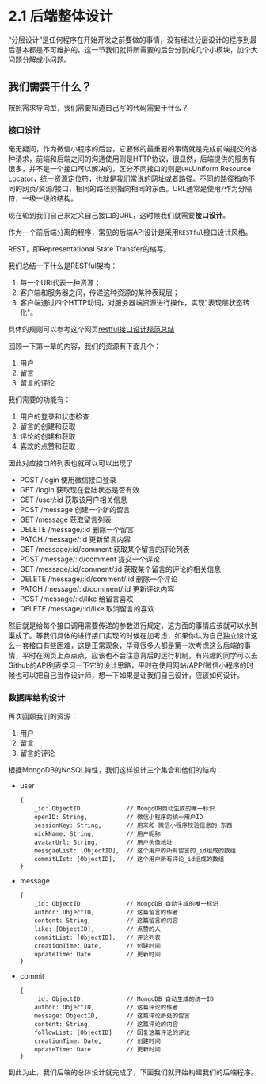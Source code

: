 2.1 后端整体设计
===

“分层设计”是任何程序在开始开发之前要做的事情，没有经过分层设计的程序到最后基本都是不可维护的。这一节我们就将所需要的后台分割成几个小模块，加个大问题分解成小问题。

## 我们需要干什么？

按照需求导向型，我们需要知道自己写的代码需要干什么？

### 接口设计

毫无疑问，作为微信小程序的后台，它要做的最重要的事情就是完成前端提交的各种请求，前端和后端之间的沟通使用则是HTTP协议，很显然，后端提供的服务有很多，并不是一个接口可以解决的，区分不同接口的则是`URL`Uniform Resource Locator，统一资源定位符，也就是我们常说的网址或者路径。不同的路径指向不同的网页/资源/接口，相同的路径则指向相同的东西。URL通常是使用`/`作为分隔符，一级一级的结构。

现在轮到我们自己来定义自己接口的URL，这时候我们就需要**接口设计**。

作为一个前后端分离的程序，常见的后端API设计是采用`RESTful`接口设计风格。

REST，即Representational State Transfer的缩写。

我们总结一下什么是RESTful架构：

1. 每一个URI代表一种资源；
2. 客户端和服务器之间，传递这种资源的某种表现层；
3. 客户端通过四个HTTP动词，对服务器端资源进行操作，实现"表现层状态转化"。

具体的规则可以参考这个网页[restful接口设计规范总结](https://www.jianshu.com/p/8b769356ee67)

回顾一下第一章的内容，我们的资源有下面几个：

1. 用户
2. 留言
3. 留言的评论

我们需要的功能有：

1. 用户的登录和状态检查
2. 留言的创建和获取
3. 评论的创建和获取
4. 喜欢的点赞和获取

因此对应接口的列表也就可以可以出现了

* POST /login 使用微信接口登录
* GET /login 获取现在登陆状态是否有效
* GET /user/:id 获取该用户相关信息
* POST /message 创建一个新的留言
* GET /message 获取留言列表
* DELETE /message/:id 删除一个留言
* PATCH /message/:id 更新留言内容
* GET /message/:id/comment 获取某个留言的评论列表
* POST /message/:id/comment 提交一个评论
* GET /message/:id/comment/:id 获取某个留言的评论的相关信息
* DELETE /message/:id/comment/:id 删除一个评论
* PATCH /message/:id/comment/:id 更新评论内容
* POST /message/:id/like 给留言喜欢
* DELETE /message/:id/like 取消留言的喜欢

然后就是给每个接口调用需要传递的参数进行规定，这方面的事情应该就可以水到渠成了。等我们具体的进行接口实现的时候在加考虑，如果你认为自己独立设计这么一套接口有些困难，这是正常现象，毕竟很多人都是第一次考虑这么后端的事情，平时在网页上点点点，应该也不会注意背后的运行机制，有兴趣的同学可以去Github的API列表学习一下它的设计思路，平时在使用网站/APP/微信小程序的时候也可以把自己当作设计师，想一下如果是让我们自己设计，应该如何设计。

### 数据库结构设计

再次回顾我们的资源：

1. 用户
2. 留言
3. 留言的评论

根据MongoDB的NoSQL特性，我们这样设计三个集合和他们的结构：

- user

    ``` JS
    {
        _id: ObjectID,            // MongoDB自动生成的唯一标识
        openID: String,           // 微信小程序的统一用户ID
        sessionKey: String,       // 用来和 微信小程序校验信息的 东西
        nickName: String,         // 用户昵称
        avatarUrl: String,        // 用户头像地址
        messgaeList: [ObjectID],  // 这个用户的所有留言的_id组成的数组
        commitLIst: [ObjectID],   // 这个用户所有评论_id组成的数组
    }
    ```
- message

    ``` JS
    {
        _id: ObjectID,            // MongoDB 自动生成的唯一标识
        author: ObjectID,         // 这篇留言的作者
        content: String,          // 这篇留言的内容
        like: [ObjectID],         // 点赞的人
        commitList: [ObjectID],   // 评论列表
        creationTime: Date,       // 创建时间
        updateTime: Date          // 更新时间
    }
    ```

- commit

    ``` JS
    {
        _id: ObjectID,            // MongoDB 自动生成的统一ID
        author: ObjectID,         // 这篇评论的作者
        message: ObjectID,        // 这篇评论所处的留言
        content: String,          // 这篇评论的内容
        followList: [ObjectID]    // 回复这篇评论的评论
        creationTime: Date,       // 创建时间
        updateTime: Date          // 更新时间
    }
    ```

到此为止，我们后端的总体设计就完成了，下面我们就开始构建我们的后端程序。